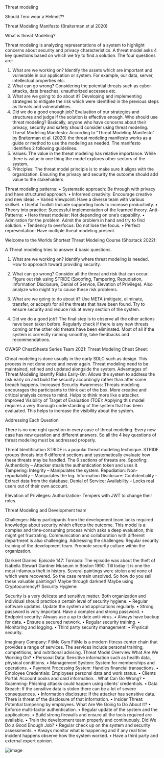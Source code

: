 Threat modeling

Should Tero wear a Helmet??

Threat Modeling Manifesto (Braiterman et al 2020)

What is threat Modeling?

Threat modeling is analyzing representations of a system to highlight concerns about security and privacy characteristics. A threat model asks 4 key questions based on which we try to find a solution. The four questions are:	

1.	What are we working on? 
Identify the assets which are important and vulnerable in our application or system. For example, our data, server, intellectual properties etc. 
2.	What can go wrong?
Considering the potential threats such as cyber-attacks, data breaches, unauthorized accesses etc.   
3.	What are we going to do about it?
Developing and implementing strategies to mitigate the risk which were identified in the previous steps as threats and vulnerabilities. 
4.	Did we do a good enough job?
Evaluation of our strategies and structures and judge if the solution is effective enough.
Who should use threat modeling?
Basically, anyone who have concerns about their privacy, security and safety should consider using threat modeling.
Threat Modeling Manifesto: 
According to “Threat Modeling Manifesto” by Braiterman et al. (2020) the threat modeling manifesto works as a guide or method to use the modeling as needed. The manifesto identifies 2 following guidelines. 
1.	Values: The value in the threat modeling has relative importance. While there is value in one thing the model explores other sectors of the system.
2.	Principles: The threat model principle is to make sure it aligns with the organization. Ensuring the privacy and security the outcome should add value to the stakeholders. 

Threat modeling patterns:
•	Systematic approach: Be through with privacy and have structured approach.
•	Informed creativity: Encourage creative and new ideas.
•	Varied Viewpoint: Have a diverse team with various skillset.
•	Useful Toolkit: Include supporting tools to increase productivity.
•	Theory into practice: Successful implementation of the learned theory.
Anti-Patterns:
•	Hero threat modeler: Not depending on one’s capability.
•	Admiration for the problem: Admit the problem in hand and try to find solution. 
•	Tendency to overfocus: Do not lose the focus. 
•	Perfect representation: Have multiple threat modeling present. 

Welcome to the Worlds Shortest Threat Modeling Course (Shostack 2022):

A Threat modeling tries to answer 4 basic questions.
1.	What are we working on? 
Identify where threat modeling is needed. How to approach toward providing security.
2.	What can go wrong?
Consider all the threat and risk that can occur. Figure out risk using STRIDE (Spoofing, Tampering, Repudiation, Information Disclosure, Denial of Service, Elevation of Privilege). Also analyze who might try to cause these risk problems.
3.	What are we going to do about it?
Use META (mitigate, eliminate, transfer, or accept) for all the threats that have been found. Try to ensure security and reduce risk at every section of the system. 

4.	Did we do a good job?
The final step is to observe all the other actions have been taken before. Regularly check if there is any new threats coming or the other old threats have been eliminated. Most of all if the system is correctly running smoothly, take feedbacks and recommendations. 


OWASP CheatSheets Series Team 2021: Threat Modeling Cheat Sheet:

Cheat modeling is done usually in the early SDLC such as design. This process in not done once and never again. Threat modeling need to be maintained, refined and updated alongside the system. 
Advantages of Threat Modeling
Identify Risks Early-On: Allows the system to address the risk early on and build the security accordingly rather than after some breach happens.
Increased Security Awareness: Threats modeling encourages the participants to think out of the box. More creative and critical analysis comes to mind. Helps to think more like a attacker.
Improved Visibility of Target of Evaluation (TOE): Applying this model requires a very thorough understanding of the system that has been evaluated. This helps to increase the visibility about the system. 

Addressing Each Question

There is no one right question in every case of threat modeling. Every new case has new question and different answers. So all the 4 key questions of threat modeling must be addressed properly. 



Threat Identification
STRIDE is a popular threat modeling technique. STRIDE groups threats into 6 different sections and systematically evaluate how these threats may be handled. The 6 sections of threats are. 
Spoofing:  Authenticity – Attacker steals the authentication token and uses it.
Tampering: Integrity – Manipulates the system.
Repudiation: Non-repudiability – Manipulates the log.
Information Disclosure: Confidentiality – Extract data from the database. 
Denial of Service: Availability – Locks real users out of their own account.

Elevation of Privileges: Authorization- Tempers with JWT to change their roles. 


Threat Modeling and Development team

Challenges: Many participants from the development team lacks required knowledge about security which effects the outcome. This model is a complex and time-consuming process which asks a deep evaluation, this might get frustrating. Communication and collaboration with different department is also challenging. 
Addressing the challenges: Regular security training of the development team. Promote security culture within the organization. 

Darknet Diaries: Episode 147: Tornado:
The episode was about the theft of Isabella Stewart Gardner Museum in Boston 1990. Till today it is one the most infamous theft in history. Several paintings were stolen and none of which were recovered. So the case remain unsolved. So how do you sell these valuable paintings? Maybe through darknet! Maybe using Cryptocurrency!? 
Security Hygiene:

Security is a very delicate and sensitive matter. Both organization and individual should practice a certain level of security hygiene. 
•	Regular software updates. Update the system and applications regularly.
•	Strong password is very important. Have a complex and strong password.
•	Endpoint security: Always use a up to date anti-virus. 
•	Always have backup for data.
•	Ensure a secured network.
•	Regular security training. 
•	Monitoring and logging.
•	Third party security management.
•	Physical security. 

Imaginary Company: FitMe Gym 
FitMe is a modern fitness center chain that provides a range of services. The services include personal training, competitions, and nutritional advising.
Threat Model Overview
 What Are We Working On?
•	Personal Data: Sensitive information such as health data, physical conditions. 
•	Management System: System for memberships and operations.
•	Payment Processing System: Handles financial transactions.
•	Employee Credentials: Employees personal data and work status. 
•	Clients Portal: Account books and card information. 
.
What Can Go Wrong?
•	Scamming: Phishing attacks could happen using clients’ credentials. 
•	Data Breach: If the sensitive data is stolen there can be a lot of severe consequences. 
•	Information disclosure: If the attacker has sensitive data. There is threat of the disclosure of that information. 
•	Insider Threat: Potential tampering by employees.
What Are We Going to Do About It?
•	Enforce multi-factor authentication.
•	Regular update of the system and the applications. 
•	Build strong firewalls and ensure all the tools required are available. 
•	Train the development team properly and continuously. 
Did We Do a Good Enough Job?
•	Regular check up on the system and security assessments. 
•	Always monitor what is happening and if any real time incident happens observe how the system worked.
•	Have a third party and external expert opinion.








	

![image](https://github.com/user-attachments/assets/e14fd067-b036-446c-9ff4-2cb1abc0b665)
